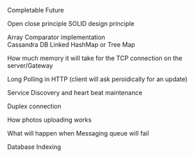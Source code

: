 Completable Future<br/>

Open close principle
SOLID design principle

Array Comparator implementation <br/>
Cassandra DB 
Linked HashMap or Tree Map

How much memory it will take for the TCP connection on the server/Gateway


Long Polling in HTTP (client will ask peroidically for an update)

Service Discovery and heart beat maintenance

Duplex connection


How photos uploading works

What will happen when Messaging queue will fail


Database Indexing